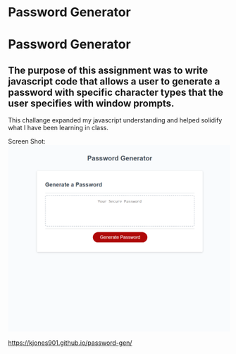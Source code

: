 # Password Generator

# Password Generator

## The purpose of this assignment was to write javascript code that allows a user to generate a password with specific character types that the user specifies with window prompts. 

This challange expanded my javascript understanding and helped solidify what I have been learning in class.

Screen Shot:
![Alt text](/Assets/screenshot.png?raw=true "Screen Shot")

https://kjones901.github.io/password-gen/